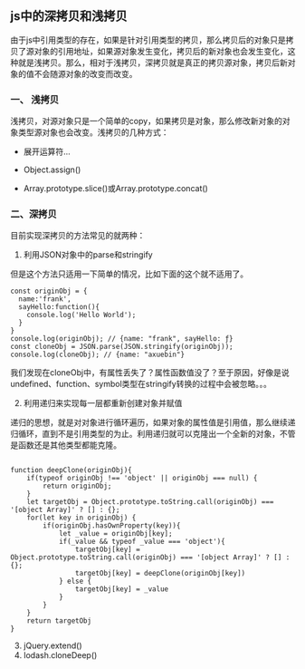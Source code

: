## js中的深拷贝和浅拷贝 

由于js中引用类型的存在，如果是针对引用类型的拷贝，那么拷贝后的对象只是拷贝了源对象的引用地址，如果源对象发生变化，拷贝后的新对象也会发生变化，这种就是浅拷贝。那么，相对于浅拷贝，深拷贝就是真正的拷贝源对象，拷贝后新对象的值不会随源对象的改变而改变。

###  一、 浅拷贝 

浅拷贝，对源对象只是一个简单的copy，如果拷贝是对象，那么修改新对象的对象类型源对象也会改变。浅拷贝的几种方式：

- 展开运算符...

- Object.assign()
- Array.prototype.slice()或Array.prototype.concat()

### 二、深拷贝 

目前实现深拷贝的方法常见的就两种：

1. 利用JSON对象中的parse和stringify 

但是这个方法只适用一下简单的情况，比如下面的这个就不适用了。

```
const originObj = {
  name:'frank',
  sayHello:function(){
    console.log('Hello World');
  }
}
console.log(originObj); // {name: "frank", sayHello: ƒ}
const cloneObj = JSON.parse(JSON.stringify(originObj));
console.log(cloneObj); // {name: "axuebin"}
```

我们发现在cloneObj中，有属性丢失了？属性函数值没了？至于原因，好像是说undefined、function、symbol类型在stringify转换的过程中会被忽略。。。

2. 利用递归来实现每一层都重新创建对象并赋值 

递归的思想，就是对对象进行循环遍历，如果对象的属性值是引用值，那么继续递归循环，直到不是引用类型的为止。利用递归就可以克隆出一个全新的对象，不管是函数还是其他类型都能克隆。

``` 

function deepClone(originObj){
	if(typeof originObj !== 'object' || originObj === null) {
		return originObj;
	}
	let targetObj = Object.prototype.toString.call(originObj) === '[object Array]' ? [] : {};
	for(let key in originObj) {
		if(originObj.hasOwnProperty(key)){
			let _value = originObj[key];
			if(_value && typeof _value === 'object'){
				targetObj[key] = Object.prototype.toString.call(originObj) === '[object Array]' ? [] : {};
				targetObj[key] = deepClone(originObj[key])
			} else {
				targetObj[key] = _value
			}
		}
	}
	return targetObj
}
```

3. jQuery.extend()
4. lodash.cloneDeep()







